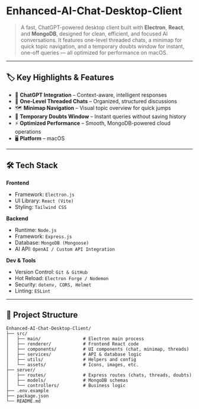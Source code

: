 # Enhanced-AI-Chat-Desktop-Client

> A fast, ChatGPT-powered desktop client built with **Electron**, **React**, and **MongoDB**, designed for clean, efficient, and focused AI conversations. It features one-level threaded chats, a minimap for quick topic navigation, and a temporary doubts window for instant, one-off queries — all optimized for performance on macOS.

---

## 🏷️ Key Highlights & Features
- 🧠 **ChatGPT Integration** – Context-aware, intelligent responses  
- 🧵 **One-Level Threaded Chats** – Organized, structured discussions  
- 🗺️ **Minimap Navigation** – Visual topic overview for quick jumps  
- 💭 **Temporary Doubts Window** – Instant queries without saving history  
- ⚡ **Optimized Performance** – Smooth, MongoDB-powered cloud operations  
- 🖥️ **Platform** – macOS  

---

## 🛠️ Tech Stack

**Frontend**
- Framework: `Electron.js`
- UI Library: `React (Vite)`
- Styling: `Tailwind CSS`

**Backend**
- Runtime: `Node.js`
- Framework: `Express.js`
- Database: `MongoDB (Mongoose)`
- AI API: `OpenAI / Custom API Integration`

**Dev & Tools**
- Version Control: `Git & GitHub`
- Hot Reload: `Electron Forge / Nodemon`
- Security: `dotenv, CORS, Helmet`
- Linting: `ESLint`

---

## 🧱 Project Structure
```
Enhanced-AI-Chat-Desktop-Client/
├── src/
│   ├── main/                # Electron main process
│   ├── renderer/            # Frontend React code
│   ├── components/          # UI components (chat, minimap, threads)
│   ├── services/            # API & database logic
│   ├── utils/               # Helpers and config
│   └── assets/              # Icons, images, etc.
├── server/
│   ├── routes/              # Express routes (chats, threads, doubts)
│   ├── models/              # MongoDB schemas
│   └── controllers/         # Business logic
├── .env.example
├── package.json
└── README.md
```
